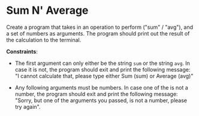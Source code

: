 # Sum N' Average

Create a program that takes in an operation to perform ("sum" / "avg"), and a set of numbers as arguments. The program should print out the result of the calculation to the terminal.

**Constraints**:

- The first argument can only either be the string `sum` or the string `avg`. In case it is not, the program should exit and print the following message: "I cannot calculate that, please type either Sum (sum) or Average (avg)"

- Any following arguments must be numbers. In case one of the is not a number, the program should exit and print the following message: "Sorry, but one of the arguments you passed, is not a number, please try again".
